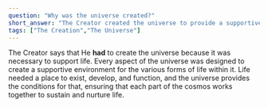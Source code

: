 ```yaml
---
question: "Why was the universe created?"
short_answer: "The Creator created the universe to provide a supportive environment where life could exist, thrive, and evolve."
tags: ["The Creation","The Universe"]
---
```


The Creator says that He **had** to create the universe because it was necessary to support life. Every aspect of the universe was designed to create a supportive environment for the various forms of life within it. Life needed a place to exist, develop, and function, and the universe provides the conditions for that, ensuring that each part of the cosmos works together to sustain and nurture life.
